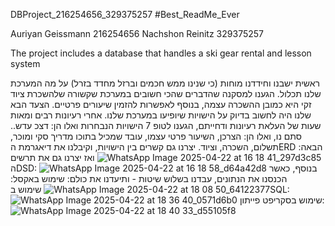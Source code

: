 
DBProject_216254656_329375257
#Best_ReadMe_Ever

Auriyan Geissmann 216254656
Nachshon Reinitz 329375257

The project includes a database that handles a ski gear rental and lesson system

ראשית ישבנו וחידדנו מוחות (כי שנינו ממש חכמים וברזל מחדד בזרל) על מה המערכת שלנו תכלול. הגענו למסקנה שהדברים שהכי חשובים במערכת שקשורה שלהשכרת ציוד זקי היא כמובן ההשכרה עצמה, בנוסף לאפשרות להזמין שיעורים פרטיים. 
הצעד הבא שלנו היה לחשוב בדיוק על הישויות שיופיעו במערכת שלנו. אחרי רעיונות רבים ומאות שעות של העלאת רעיונות ודחייתם, הגענו לטופ 7 הישויות הנבחרות ואלו הן: דצכ עדש.. סתם נו, ואלו הן: הצרכן, השיעור פרטי עצמו, עובד שמכיל בתוכו מדריך סקי ומוכר, תשלום, השכרה, וציוד.
יצרנו גם קשרים בין הישויות, וקיבלנו את דיאגרמת הERD הבאה:
![WhatsApp Image 2025-04-22 at 16 18 41_297d3c85](https://github.com/user-attachments/assets/eb9b0778-634e-4b16-8de0-cc7a92095693)
ואז יצרנו גם את תרשים הDSD:
![WhatsApp Image 2025-04-22 at 16 18 58_d64a42d8](https://github.com/user-attachments/assets/36d5ed3c-d691-453c-a1a8-31ed15cf05ea)
בנוסף, כאשר הכנסנו את הנתונים, עבדנו בשלוש שיטות - ותיעדנו את כולם:
שימוש באקסל:
![WhatsApp Image 2025-04-22 at 18 08 50_64122377](https://github.com/user-attachments/assets/c5ae087f-a344-4b62-bf6e-e1b345e12cfd)
שימוש בSQL:
![WhatsApp Image 2025-04-22 at 18 36 40_0571d6b0](https://github.com/user-attachments/assets/5a821ebd-fdad-4df2-8da4-7106ee0acf06)
שימוש בסקריפט פייתון:
![WhatsApp Image 2025-04-22 at 18 40 33_d55105f8](https://github.com/user-attachments/assets/2c96337b-fd68-457a-961c-044b57429555)
